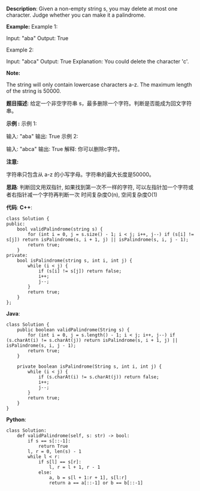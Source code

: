 __Description__:
Given a non-empty string s, you may delete at most one character. Judge whether you can make it a palindrome.

__Example:__
Example 1:

Input: "aba"
Output: True

Example 2:

Input: "abca"
Output: True
Explanation: You could delete the character 'c'.

__Note:__

The string will only contain lowercase characters a-z. The maximum length of the string is 50000.

__题目描述__:
给定一个非空字符串 s，最多删除一个字符。判断是否能成为回文字符串。

__示例 :__
示例 1:

输入: "aba"
输出: True
示例 2:

输入: "abca"
输出: True
解释: 你可以删除c字符。

__注意:__

字符串只包含从 a-z 的小写字母。字符串的最大长度是50000。

__思路__:
判断回文用双指针, 如果找到第一次不一样的字符, 可以左指针加一个字符或者右指针减一个字符再判断一次
时间复杂度O(n), 空间复杂度O(1)

__代码__:
__C++__:
```
class Solution {
public:
    bool validPalindrome(string s) {
        for (int i = 0, j = s.size() - 1; i < j; i++, j--) if (s[i] != s[j]) return isPalindrome(s, i + 1, j) || isPalindrome(s, i, j - 1);
        return true;
    }
private:
    bool isPalindrome(string s, int i, int j) {
        while (i < j) {
            if (s[i] != s[j]) return false;
            i++;
            j--;
        }  
        return true;
    }
};
```

__Java__:
```
class Solution {
    public boolean validPalindrome(String s) {
        for (int i = 0, j = s.length() - 1; i < j; i++, j--) if (s.charAt(i) != s.charAt(j)) return isPalindrome(s, i + 1, j) || isPalindrome(s, i, j - 1);
        return true;
    }
    
    private boolean isPalindrome(String s, int i, int j) {
        while (i < j) {
            if (s.charAt(i) != s.charAt(j)) return false;
            i++;
            j--;
        }  
        return true;
    }
}
```

__Python__:
```
class Solution:
    def validPalindrome(self, s: str) -> bool:
        if s == s[::-1]:
            return True
        l, r = 0, len(s) - 1
        while l < r:
            if s[l] == s[r]:
                l, r = l + 1, r - 1
            else:
                a, b = s[l + 1:r + 1], s[l:r]
                return a == a[::-1] or b == b[::-1]
```